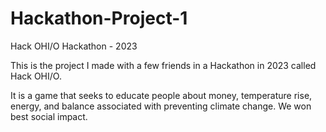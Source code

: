 # Hackathon-Project-1
Hack OHI/O Hackathon - 2023

This is the project I made with a few friends in a Hackathon in 2023 called Hack OHI/O.

It is a game that seeks to educate people about money, temperature rise, energy, and balance associated with preventing climate change. We won best social impact.
